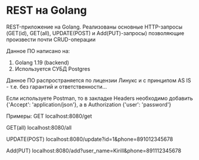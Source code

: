 # REST на Golang
 
REST-приложение на Golang. Реализованы основные HTTP-запросы (GET(id), GET(all), UPDATE(POST) и Add(PUT)-запросы) позволяющие произвести почти CRUD-операции

Данное ПО написано на:

1. Golang 1.19 (backend)
2. Используется СУБД Postgres

Данное ПО распространяется по лицензии Линукс и с принципом AS IS - т.е. без гарантий и ответственности...

Если используете Postman, то в закладке Headers необходимо добавить {'Accept': 'application/json'}, а в Authorization {'user': 'password'}

Примеры:
GET
localhost:8080/get

GET(all)
localhost:8080/all

UPDATE(POST)
localhost:8080/update?id=1&phone=891012345678

Add(PUT)
localhost:8080/add?user_name=Kirill&phone=891112345678
